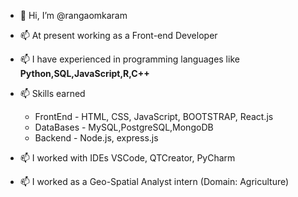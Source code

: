 - 👋 Hi, I’m @rangaomkaram
-  📫 At present working as a Front-end Developer
- 📫 I have experienced in programming languages like <b>Python,SQL,JavaScript,R,C++</b>
- 📫 Skills earned 
       <ul>
       <li> FrontEnd         - HTML, CSS, JavaScript, BOOTSTRAP, React.js</li>
       <li> DataBases        - MySQL,PostgreSQL,MongoDB </li>
       <li> Backend          - Node.js, express.js </li>
      </ul>

- 📫 I worked with IDEs VSCode, QTCreator, PyCharm
- 📫 I worked as a Geo-Spatial Analyst intern (Domain: Agriculture) 


 
<!---
rangaomkaram /My Profile is a ✨ special ✨ repository because its `README.md` (this file) appears on your GitHub profile.
You can click the Preview link to take a look at your changes.
--->
